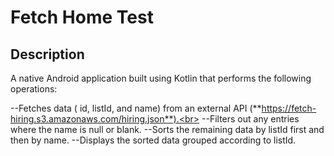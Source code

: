 # Fetch Home Test

## Description
A native Android application built using Kotlin that performs the following operations:

--Fetches data ( id, listId, and name) from an external API (**https://fetch-hiring.s3.amazonaws.com/hiring.json**).<br>
--Filters out any entries where the name is null or blank.
--Sorts the remaining data by listId first and then by name.
--Displays the sorted data grouped according to listId.
